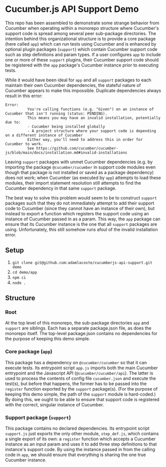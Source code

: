 # Cucumber.js API Support Demo

This repo has been assembled to demonstrate some strange behavior from Cucumber when operating within a monorepo
structure where Cucumber's support code is spread among several peer sub-package directories.  The intention behind this
organizational structure is to provide a core package (here called `app`) which can run tests using Cucumber and is
enhanced by optional plugin packages (`support`) which contain Cucumber support code such as step definitions and param
types.  If a user configures `app` to include one or more of these `support` plugins, their Cucumber support code
should be registered with the `app` package's Cucumber instance prior to executing tests.

While it would have been ideal for `app` and all `support` packages to each maintain their own Cucumber dependencies,
the stateful nature of Cucumber appears to make this impossible.  Duplicate dependencies always result in this error:

```
Error:
          You're calling functions (e.g. "Given") on an instance of Cucumber that isn't running (status: PENDING).
          This means you may have an invalid installation, potentially due to:
          - Cucumber being installed globally
          - A project structure where your support code is depending on a different instance of Cucumber
          Either way, you'll need to address this in order for Cucumber to work.
          See https://github.com/cucumber/cucumber-js/blob/main/docs/installation.md#invalid-installations
```

Leaving `support` packages with unmet Cucumber dependencies (e.g. by importing the package `@cucumber/cucumber` in
support code modules even though that package is not installed or saved as a package dependency) does not work; when
Cucumber (as executed by `app`) attempts to load these modules, their import statement resolution still attempts to find
the Cucumber dependency in that same `support` package.

The best way to solve this problem would seem to be to construct `support` packages such that they do not immediately
attempt to add their support code to Cucumber (since they cannot have an instance of their own), but instead to export
a function which registers the support code using an instance of Cucumber passed in as a param.  This way, the `app`
package can ensure that its Cucumber instance is the one that all `support` packages are using.  Unfortunately, this
still somehow runs afoul of the invalid installation error.

## Setup
1. `git clone git@github.com:adamlacoste/cucumberjs-api-support.git demo`
2. `cd demo/app`
3. `npm ci`
4. `node .`

## Structure

### Root
At the top level of this monorepo, the sub-package directories `app` and `support` are siblings.  Each has a separate
package.json file, as does the monorepo itself.  The top-level package.json contains no dependencies for the purpose of
keeping this demo simple.

### Core package (`app`)
This package has a dependency on `@cucumber/cucumber` so that it can execute tests.  Its entrypoint script `app.js`
imports both the main Cucumber entrypoint and the Javascript API (`@cucumber/cucumber/api`).  The latter is used to
process the contents of config file `cucumber.json` and execute the test(s), but before that happens, the former has to
be passed into the `register` function exported by the `support` package(s).  (For the purpose of keeping this demo
simple, the path of the `support` module is hard-coded.)  By doing this, we ought to be able to ensure that support
code is registered with the correct, singular instance of Cucumber.

### Support package (`support`)
This package contains no declared dependencies.  Its entrypoint script `support.js` just exports the only other module,
`step_def.js`, which contains a single export of its own: a `register` function which accepts a Cucumber instance as an
input param and uses it to add three step definitions to that instance's support code.  By using the instance passed in
from the calling code in `app`, we should ensure that everything is sharing the one true Cucumber instance.
